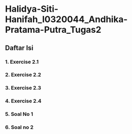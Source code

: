 # Halidya-Siti-Hanifah_I0320044_Andhika-Pratama-Putra_Tugas2

## Daftar Isi

### 1. Exercise 2.1
### 2. Exercise 2.2
### 3. Exercise 2.3
### 4. Exercise 2.4
### 5. Soal No 1
### 6. Soal no 2
